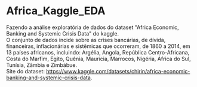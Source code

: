 # Africa_Kaggle_EDA
Fazendo a análise exploratória de dados do dataset "Africa Economic, Banking and Systemic Crisis Data" do kaggle.  
O conjunto de dados incide sobre as crises bancárias, de dívida, financeiras, inflacionárias e sistêmicas que ocorreram, de 1860 a 2014, em 13 países africanos, incluindo: Argélia, Angola, República Centro-Africana, Costa do Marfim, Egito, Quênia, Maurícia, Marrocos, Nigéria, África do Sul, Tunísia, Zâmbia e Zimbábue.  
Site do dataset: https://www.kaggle.com/datasets/chirin/africa-economic-banking-and-systemic-crisis-data.
